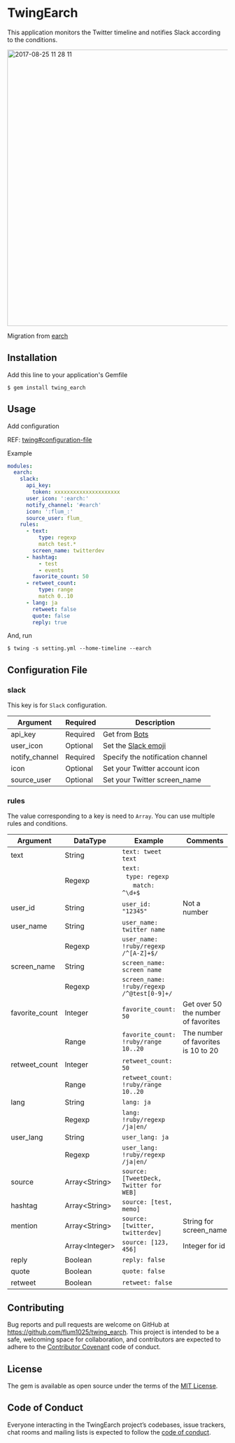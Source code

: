 # TwingEarch

This application monitors the Twitter timeline and notifies Slack according to the conditions.

<img width="631" alt="2017-08-25 11 28 11" src="https://user-images.githubusercontent.com/9972700/29697194-a281ca3e-8988-11e7-9027-67449a9e2e34.png">

Migration from [earch](https://github.com/flum1025/earch)

## Installation

Add this line to your application's Gemfile

    $ gem install twing_earch

## Usage

Add configuration

REF: [twing#configuration-file](https://github.com/flum1025/twing#configuration-file)

Example

```yaml
modules:
  earch:
    slack:
      api_key:
        token: xxxxxxxxxxxxxxxxxxxxx
      user_icon: ':earch:'
      notify_channel: '#earch'
      icon: ':flum_:'
      source_user: flum_
    rules:
      - text:
          type: regexp
          match test.*
        screen_name: twitterdev
      - hashtag:
          - test
          - events
        favorite_count: 50
      - retweet_count:
          type: range
          match 0..10
      - lang: ja
        retweet: false
        quote: false
        reply: true
```

And, run

    $ twing -s setting.yml --home-timeline --earch

## Configuration File

### slack

This key is for `Slack` configuration.

Argument|Required|Description
---|---|---
api_key|Required|Get from [Bots](https://your-team.slack.com/apps/manage/custom-integrations)
user_icon|Optional|Set the [Slack emoji](https://flum1025.slack.com/customize/emoji)
notify_channel|Required|Specify the notification channel
icon|Optional|Set your Twitter account icon
source_user|Optional|Set your Twitter screen_name

### rules

The value corresponding to a key is need to `Array`. You can use multiple rules and conditions.

Argument|DataType|Example|Comments
---|---|---|---
text|String|`text: tweet text`
||Regexp|`text:`<br>&nbsp;&nbsp;`type: regexp`<br>&nbsp;&nbsp;`  match: ^\d+$`
user_id|String|`user_id: "12345"`|Not a number
user_name|String|`user_name: twitter name`
||Regexp|`user_name: !ruby/regexp /^[A-Z]+$/`
screen_name|String|`screen_name: screen name`
||Regexp|`screen_name: !ruby/regexp /^@test[0-9]+/`
favorite_count|Integer|`favorite_count: 50`|Get over 50 the number of favorites
||Range|`favorite_count: !ruby/range 10..20`|The number of favorites is 10 to 20
retweet_count|Integer|`retweet_count: 50`
||Range|`retweet_count: !ruby/range 10..20`
lang|String|`lang: ja`
||Regexp|`lang: !ruby/regexp /ja\|en/`
user_lang|String|`user_lang: ja`
||Regexp|`user_lang: !ruby/regexp /ja\|en/`
source|Array\<String>|`source: [TweetDeck, Twitter for WEB]`
hashtag|Array\<String>|`source: [test, memo]`|
mention|Array\<String>|`source: [twitter, twitterdev]`|String for screen_name
||Array\<Integer>|`source: [123, 456]`|Integer for id
reply|Boolean|`reply: false`
quote|Boolean|`quote: false`
retweet|Boolean|`retweet: false`

## Contributing

Bug reports and pull requests are welcome on GitHub at https://github.com/flum1025/twing_earch. This project is intended to be a safe, welcoming space for collaboration, and contributors are expected to adhere to the [Contributor Covenant](http://contributor-covenant.org) code of conduct.

## License

The gem is available as open source under the terms of the [MIT License](https://opensource.org/licenses/MIT).

## Code of Conduct

Everyone interacting in the TwingEarch project’s codebases, issue trackers, chat rooms and mailing lists is expected to follow the [code of conduct](https://github.com/flum1025/twing_earch/blob/master/CODE_OF_CONDUCT.md).
